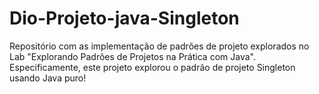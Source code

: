 # Dio-Projeto-java-Singleton
Repositório com as implementação de padrões de projeto explorados no Lab "Explorando Padrões de Projetos na Prática com Java". Especificamente, este projeto explorou o padrão de projeto Singleton usando Java puro!

